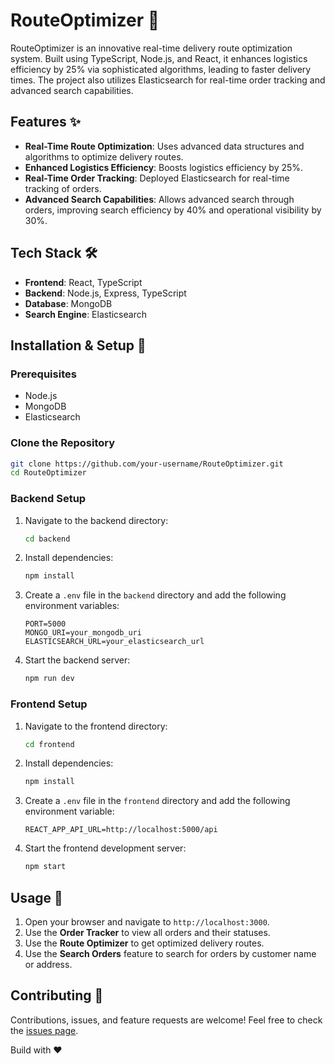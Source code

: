 # RouteOptimizer 🚚

RouteOptimizer is an innovative real-time delivery route optimization system. Built using TypeScript, Node.js, and React, it enhances logistics efficiency by 25% via sophisticated algorithms, leading to faster delivery times. The project also utilizes Elasticsearch for real-time order tracking and advanced search capabilities.

## Features ✨
- **Real-Time Route Optimization**: Uses advanced data structures and algorithms to optimize delivery routes.
- **Enhanced Logistics Efficiency**: Boosts logistics efficiency by 25%.
- **Real-Time Order Tracking**: Deployed Elasticsearch for real-time tracking of orders.
- **Advanced Search Capabilities**: Allows advanced search through orders, improving search efficiency by 40% and operational visibility by 30%.

## Tech Stack 🛠️
- **Frontend**: React, TypeScript
- **Backend**: Node.js, Express, TypeScript
- **Database**: MongoDB
- **Search Engine**: Elasticsearch

## Installation & Setup 🚀

### Prerequisites
- Node.js
- MongoDB
- Elasticsearch

### Clone the Repository
```sh
git clone https://github.com/your-username/RouteOptimizer.git
cd RouteOptimizer
```

### Backend Setup
1. Navigate to the backend directory:
    ```sh
    cd backend
    ```
2. Install dependencies:
    ```sh
    npm install
    ```
3. Create a `.env` file in the `backend` directory and add the following environment variables:
    ```
    PORT=5000
    MONGO_URI=your_mongodb_uri
    ELASTICSEARCH_URL=your_elasticsearch_url
    ```
4. Start the backend server:
    ```sh
    npm run dev
    ```

### Frontend Setup
1. Navigate to the frontend directory:
    ```sh
    cd frontend
    ```
2. Install dependencies:
    ```sh
    npm install
    ```
3. Create a `.env` file in the `frontend` directory and add the following environment variable:
    ```
    REACT_APP_API_URL=http://localhost:5000/api
    ```
4. Start the frontend development server:
    ```sh
    npm start
    ```

## Usage 📝
1. Open your browser and navigate to `http://localhost:3000`.
2. Use the **Order Tracker** to view all orders and their statuses.
3. Use the **Route Optimizer** to get optimized delivery routes.
4. Use the **Search Orders** feature to search for orders by customer name or address.

## Contributing 🤝
Contributions, issues, and feature requests are welcome! Feel free to check the [issues page](https://github.com/your-username/RouteOptimizer/issues).

Build with ❤️
